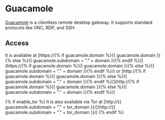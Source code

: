 # Guacamole

[Guacamole](https://guacamole.apache.org) is a clientless remote desktop gateway. It supports standard protocols like VNC, RDP, and SSH.

## Access

It is available at [https://{% if guacamole.domain %}{{ guacamole.domain }}{% else %}{{ guacamole.subdomain + "." + domain }}{% endif %}/](https://{% if guacamole.domain %}{{ guacamole.domain }}{% else %}{{ guacamole.subdomain + "." + domain }}{% endif %}/) or [http://{% if guacamole.domain %}{{ guacamole.domain }}{% else %}{{ guacamole.subdomain + "." + domain }}{% endif %}/](http://{% if guacamole.domain %}{{ guacamole.domain }}{% else %}{{ guacamole.subdomain + "." + domain }}{% endif %}/)

{% if enable_tor %}
It is also available via Tor at [http://{{ guacamole.subdomain + "." + tor_domain }}/](http://{{ guacamole.subdomain + "." + tor_domain }}/)
{% endif %}
